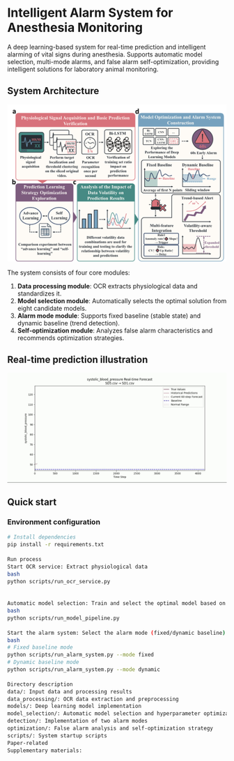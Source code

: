 # Intelligent Alarm System for Anesthesia Monitoring

A deep learning-based system for real-time prediction and intelligent alarming of vital signs during anesthesia. Supports automatic model selection, multi-mode alarms, and false alarm self-optimization, providing intelligent solutions for laboratory animal monitoring.

## System Architecture
![系统架构图](architecture_diagram.png)

The system consists of four core modules:
1. **Data processing module**: OCR extracts physiological data and standardizes it.
2. **Model selection module**: Automatically selects the optimal solution from eight candidate models.
3. **Alarm mode module**: Supports fixed baseline (stable state) and dynamic baseline (trend detection).
4. **Self-optimization module**: Analyzes false alarm characteristics and recommends optimization strategies.

## Real-time prediction illustration
![Real-time prediction illustration](real-time.gif)

## Quick start

### Environment configuration
```bash
# Install dependencies
pip install -r requirements.txt

Run process
Start OCR service: Extract physiological data
bash
python scripts/run_ocr_service.py


Automatic model selection: Train and select the optimal model based on OCR output data
bash
python scripts/run_model_pipeline.py

Start the alarm system: Select the alarm mode (fixed/dynamic baseline)
bash
# Fixed baseline mode
python scripts/run_alarm_system.py --mode fixed
# Dynamic baseline mode
python scripts/run_alarm_system.py --mode dynamic

Directory description
data/: Input data and processing results
data_processing/: OCR data extraction and preprocessing
models/: Deep learning model implementation
model_selection/: Automatic model selection and hyperparameter optimization
detection/: Implementation of two alarm modes
optimization/: False alarm analysis and self-optimization strategy
scripts/: System startup scripts
Paper-related
Supplementary materials:
